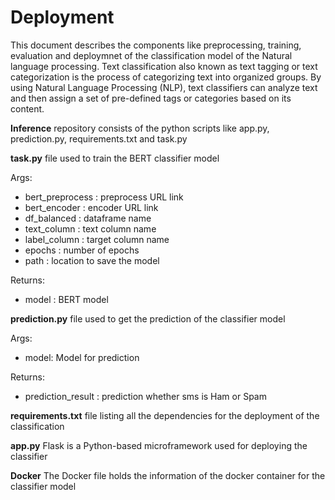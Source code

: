 # Deployment
This document describes the components like preprocessing, training, evaluation and deploymnet of the classification model of the Natural language processing. Text classification also known as text tagging or text categorization is the process of categorizing text into organized groups. By using Natural Language Processing (NLP), text classifiers can analyze text and then assign a set of pre-defined tags or categories based on its content.

**Inference** repository consists of the python scripts like app.py, prediction.py, requirements.txt and task.py

 **task.py** file used to train the BERT classifier model

 Args:
   * bert_preprocess : preprocess URL link
   * bert_encoder : encoder URL link
   * df_balanced : dataframe name
   * text_column : text column name
   * label_column : target column name
   * epochs : number of epochs
   * path : location to save the model

 Returns:
   * model : BERT model

 **prediction.py** file used to get the prediction of the classifier model

 Args:
   * model: Model for prediction

 Returns:
   * prediction_result : prediction whether sms is Ham or Spam

 **requirements.txt** file listing all the dependencies for the deployment of the classification

 **app.py** Flask is a Python-based microframework used for deploying the classifier


**Docker** The Docker file holds the information of the docker container for the classifier model
